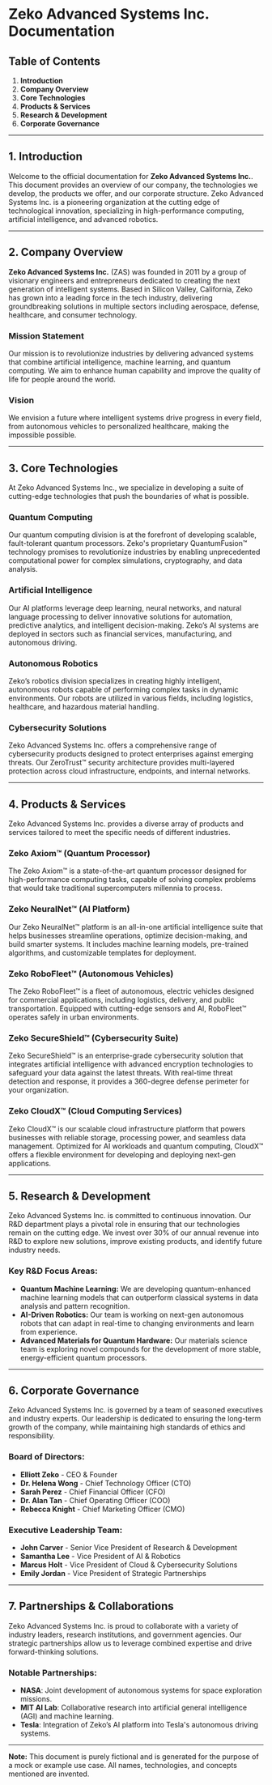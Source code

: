 # Zeko Advanced Systems Inc. Documentation

## Table of Contents

1. **Introduction**
2. **Company Overview**
3. **Core Technologies**
4. **Products & Services**
5. **Research & Development**
6. **Corporate Governance**

---

## 1. **Introduction**

Welcome to the official documentation for **Zeko Advanced Systems Inc.**. This document provides an overview of our company, the technologies we develop, the products we offer, and our corporate structure. Zeko Advanced Systems Inc. is a pioneering organization at the cutting edge of technological innovation, specializing in high-performance computing, artificial intelligence, and advanced robotics.

---

## 2. **Company Overview**

**Zeko Advanced Systems Inc.** (ZAS) was founded in 2011 by a group of visionary engineers and entrepreneurs dedicated to creating the next generation of intelligent systems. Based in Silicon Valley, California, Zeko has grown into a leading force in the tech industry, delivering groundbreaking solutions in multiple sectors including aerospace, defense, healthcare, and consumer technology.

### Mission Statement

Our mission is to revolutionize industries by delivering advanced systems that combine artificial intelligence, machine learning, and quantum computing. We aim to enhance human capability and improve the quality of life for people around the world.

### Vision

We envision a future where intelligent systems drive progress in every field, from autonomous vehicles to personalized healthcare, making the impossible possible.

---

## 3. **Core Technologies**

At Zeko Advanced Systems Inc., we specialize in developing a suite of cutting-edge technologies that push the boundaries of what is possible.

### **Quantum Computing**

Our quantum computing division is at the forefront of developing scalable, fault-tolerant quantum processors. Zeko's proprietary QuantumFusion™ technology promises to revolutionize industries by enabling unprecedented computational power for complex simulations, cryptography, and data analysis.

### **Artificial Intelligence**

Our AI platforms leverage deep learning, neural networks, and natural language processing to deliver innovative solutions for automation, predictive analytics, and intelligent decision-making. Zeko’s AI systems are deployed in sectors such as financial services, manufacturing, and autonomous driving.

### **Autonomous Robotics**

Zeko’s robotics division specializes in creating highly intelligent, autonomous robots capable of performing complex tasks in dynamic environments. Our robots are utilized in various fields, including logistics, healthcare, and hazardous material handling.

### **Cybersecurity Solutions**

Zeko Advanced Systems Inc. offers a comprehensive range of cybersecurity products designed to protect enterprises against emerging threats. Our ZeroTrust™ security architecture provides multi-layered protection across cloud infrastructure, endpoints, and internal networks.

---

## 4. **Products & Services**

Zeko Advanced Systems Inc. provides a diverse array of products and services tailored to meet the specific needs of different industries.

### **Zeko Axiom™ (Quantum Processor)**

The Zeko Axiom™ is a state-of-the-art quantum processor designed for high-performance computing tasks, capable of solving complex problems that would take traditional supercomputers millennia to process.

### **Zeko NeuralNet™ (AI Platform)**

Our Zeko NeuralNet™ platform is an all-in-one artificial intelligence suite that helps businesses streamline operations, optimize decision-making, and build smarter systems. It includes machine learning models, pre-trained algorithms, and customizable templates for deployment.

### **Zeko RoboFleet™ (Autonomous Vehicles)**

The Zeko RoboFleet™ is a fleet of autonomous, electric vehicles designed for commercial applications, including logistics, delivery, and public transportation. Equipped with cutting-edge sensors and AI, RoboFleet™ operates safely in urban environments.

### **Zeko SecureShield™ (Cybersecurity Suite)**

Zeko SecureShield™ is an enterprise-grade cybersecurity solution that integrates artificial intelligence with advanced encryption technologies to safeguard your data against the latest threats. With real-time threat detection and response, it provides a 360-degree defense perimeter for your organization.

### **Zeko CloudX™ (Cloud Computing Services)**

Zeko CloudX™ is our scalable cloud infrastructure platform that powers businesses with reliable storage, processing power, and seamless data management. Optimized for AI workloads and quantum computing, CloudX™ offers a flexible environment for developing and deploying next-gen applications.

---

## 5. **Research & Development**

Zeko Advanced Systems Inc. is committed to continuous innovation. Our R&D department plays a pivotal role in ensuring that our technologies remain on the cutting edge. We invest over 30% of our annual revenue into R&D to explore new solutions, improve existing products, and identify future industry needs.

### Key R&D Focus Areas:

- **Quantum Machine Learning:** We are developing quantum-enhanced machine learning models that can outperform classical systems in data analysis and pattern recognition.
- **AI-Driven Robotics:** Our team is working on next-gen autonomous robots that can adapt in real-time to changing environments and learn from experience.
- **Advanced Materials for Quantum Hardware:** Our materials science team is exploring novel compounds for the development of more stable, energy-efficient quantum processors.

---

## 6. **Corporate Governance**

Zeko Advanced Systems Inc. is governed by a team of seasoned executives and industry experts. Our leadership is dedicated to ensuring the long-term growth of the company, while maintaining high standards of ethics and responsibility.

### **Board of Directors:**

- **Elliott Zeko** - CEO & Founder
- **Dr. Helena Wong** - Chief Technology Officer (CTO)
- **Sarah Perez** - Chief Financial Officer (CFO)
- **Dr. Alan Tan** - Chief Operating Officer (COO)
- **Rebecca Knight** - Chief Marketing Officer (CMO)

### **Executive Leadership Team:**

- **John Carver** - Senior Vice President of Research & Development
- **Samantha Lee** - Vice President of AI & Robotics
- **Marcus Holt** - Vice President of Cloud & Cybersecurity Solutions
- **Emily Jordan** - Vice President of Strategic Partnerships

---

## 7. **Partnerships & Collaborations**

Zeko Advanced Systems Inc. is proud to collaborate with a variety of industry leaders, research institutions, and government agencies. Our strategic partnerships allow us to leverage combined expertise and drive forward-thinking solutions.

### Notable Partnerships:

- **NASA**: Joint development of autonomous systems for space exploration missions.
- **MIT AI Lab**: Collaborative research into artificial general intelligence (AGI) and machine learning.
- **Tesla**: Integration of Zeko’s AI platform into Tesla's autonomous driving systems.

---

**Note:** This document is purely fictional and is generated for the purpose of a mock or example use case. All names, technologies, and concepts mentioned are invented.